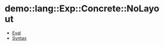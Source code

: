 # demo::lang::Exp::Concrete::NoLayout


   * [Eval](../../../../../../Library/demo/lang/Exp/Concrete/NoLayout/Eval.md)
   * [Syntax](../../../../../../Library/demo/lang/Exp/Concrete/NoLayout/Syntax.md)